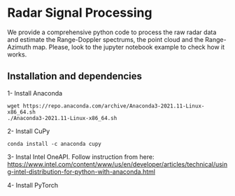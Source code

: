 # Radar Signal Processing

We provide a comprehensive python code to process the raw radar data and estimate the Range-Doppler spectrums, the point cloud and the Range-Azimuth map.
Please, look to the jupyter notebook example to check how it works.

## Installation and dependencies

1- Install Anaconda
```
wget https://repo.anaconda.com/archive/Anaconda3-2021.11-Linux-x86_64.sh
./Anaconda3-2021.11-Linux-x86_64.sh
```

2- Install CuPy
```
conda install -c anaconda cupy
```

3- Instal Intel OneAPI. Follow instruction from here: https://www.intel.com/content/www/us/en/developer/articles/technical/using-intel-distribution-for-python-with-anaconda.html

4- Install PyTorch
